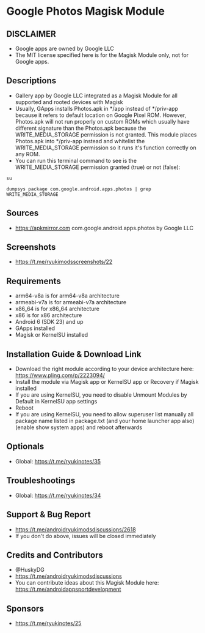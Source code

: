 # Google Photos Magisk Module

## DISCLAIMER
- Google apps are owned by Google LLC
- The MIT license specified here is for the Magisk Module only, not for Google apps.

## Descriptions
- Gallery app by Google LLC integrated as a Magisk Module for all supported and rooted devices with Magisk
- Usually, GApps installs Photos.apk in */app instead of */priv-app because it refers to default location on Google Pixel ROM. However, Photos.apk will not run properly on custom ROMs which usually have different signature than the Photos.apk because the WRITE_MEDIA_STORAGE permission is not granted. This module places Photos.apk into */priv-app instead and whitelist the WRITE_MEDIA_STORAGE permission so it runs it's function correctly on any ROM.
- You can run this terminal command to see is the WRITE_MEDIA_STORAGE permission granted (true) or not (false):

`su`

`dumpsys package com.google.android.apps.photos | grep WRITE_MEDIA_STORAGE`


## Sources
- https://apkmirror.com com.google.android.apps.photos by Google LLC

## Screenshots
- https://t.me/ryukimodsscreenshots/22

## Requirements
- arm64-v8a is for arm64-v8a architecture
- armeabi-v7a is for armeabi-v7a architecture
- x86_64 is for x86_64 architecture
- x86 is for x86 architecture
- Android 6 (SDK 23) and up
- GApps installed
- Magisk or KernelSU installed

## Installation Guide & Download Link
- Download the right module according to your device architecture here: https://www.pling.com/p/2223094/
- Install the module via Magisk app or KernelSU app or Recovery if Magisk installed
- If you are using KernelSU, you need to disable Unmount Modules by Default in KernelSU app settings
- Reboot
- If you are using KernelSU, you need to allow superuser list manually all package name listed in package.txt (and your home launcher app also) (enable show system apps) and reboot afterwards

## Optionals
- Global: https://t.me/ryukinotes/35

## Troubleshootings
- Global: https://t.me/ryukinotes/34

## Support & Bug Report
- https://t.me/androidryukimodsdiscussions/2618
- If you don't do above, issues will be closed immediately

## Credits and Contributors
- @HuskyDG
- https://t.me/androidryukimodsdiscussions
- You can contribute ideas about this Magisk Module here: https://t.me/androidappsportdevelopment

## Sponsors
- https://t.me/ryukinotes/25


